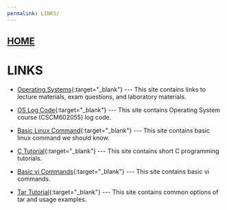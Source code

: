 ```yaml
---
permalink: LINKS/
---
```


## [HOME](../)

# LINKS

* [Operating Systems](https://os.vlsm.org/){:target="_blank"} ---
  This site contains links to lecture materials, exam questions, and laboratory materials.

* [OS Log Code](https://doit.vlsm.org/ETC/logCodes.txt){:target="_blank"} ---
  This site contains Operating System course (CSCM602055) log code.

* [Basic Linux Command](https://www.geeksforgeeks.org/basic-linux-commands/){:target="_blank"} ---
  This site contains basic linux command we should know.

* [C Tutorial](https://www.w3schools.com/c/index.php){:target="_blank"} ---
  This site contains short C programming tutorials.

* [Basic vi Commands](https://www.cs.colostate.edu/helpdocs/vi.html){:target="_blank"} ---
  This site contains basic vi commands.

* [Tar Tutorial](https://docs.alliancecan.ca/wiki/A_tutorial_on_%27tar%27){:target="_blank"} ---
  This site contains common options of tar and usage examples.
